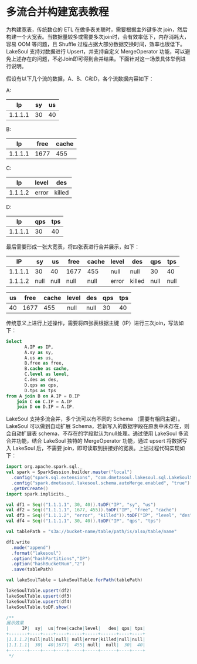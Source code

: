 # 多流合并构建宽表教程

为构建宽表，传统数仓的 ETL 在做多表关联时，需要根据主外键多次 join，然后构建一个大宽表。当数据量较多或需要多次join时，会有效率低下，内存消耗大，容易 OOM 等问题，且 Shuffle 过程占据大部分数据交换时间，效率也很低下。LakeSoul 支持对数据进行 Upsert，并支持自定义 MergeOperator 功能，可以避免上述存在的问题，不必Join即可得到合并结果。下面针对这一场景具体举例进行说明。

假设有以下几个流的数据，A、B、C和D，各个流数据内容如下：

A:

| Ip      | sy  | us  |
|---------|-----|-----|
| 1.1.1.1 | 30  | 40  |

B:

| Ip      | free | cache |
|---------|------|-------|
| 1.1.1.1 | 1677 | 455   |


C:

| Ip      | level | des    |
|---------|-------|--------|
| 1.1.1.2 | error | killed |

D:

| Ip      | qps | tps |
|---------|-----|-----|
| 1.1.1.1 | 30  | 40  |

最后需要形成一张大宽表，将四张表进行合并展示，如下：

| IP      | sy   | us   | free | cache | level | des    | qps  | tps  |
|---------|------|------|------|-------|-------|--------|------|------|
| 1.1.1.1 | 30   | 40   | 1677 | 455   | null  | null   | 30   | 40   |
| 1.1.1.2 | null | null | null | null  | error | killed | null | null |

us | free | cache | level | des | qps | tps |
---|--|--|--|--|--|--|
40 |1677 |455 |null |null |30 |40|

传统意义上进行上述操作，需要将四张表根据主键（IP）进行三次join，写法如下：

```sql
Select 
       A.IP as IP,  
       A.sy as sy, 
       A.us as us, 
       B.free as free, 
       B.cache as cache, 
       C.level as level, 
       C.des as des, 
       D.qps as qps, 
       D.tps as tps 
from A join B on A.IP = B.IP 
    join C on C.IP = A.IP 
    join D on D.IP = A.IP.
```
LakeSoul 支持多流合并，多个流可以有不同的 Schema （需要有相同主键）。LakeSoul 可以做到自动扩展 Schema，若新写入的数据字段在原表中未存在，则会自动扩展表 schema，不存在的字段默认为null处理。通过使用 LakeSoul 多流合并功能，结合 LakeSoul 独特的 MergeOperator 功能，通过 upsert 将数据写入 LakeSoul 后，不需要 join，即可读取到拼接好的宽表。上述过程代码实现如下：

```scala
import org.apache.spark.sql._
val spark = SparkSession.builder.master("local")
  .config("spark.sql.extensions", "com.dmetasoul.lakesoul.sql.LakeSoulSparkSessionExtension")
  .config("spark.dmetasoul.lakesoul.schema.autoMerge.enabled", "true")
  .getOrCreate()
import spark.implicits._

val df1 = Seq(("1.1.1.1", 30, 40)).toDF("IP", "sy", "us")
val df2 = Seq(("1.1.1.1", 1677, 455)).toDF("IP", "free", "cache")
val df3 = Seq(("1.1.1.2", "error", "killed")).toDF("IP", "level", "des")
val df4 = Seq(("1.1.1.1", 30, 40)).toDF("IP", "qps", "tps")

val tablePath = "s3a://bucket-name/table/path/is/also/table/name"

df1.write
  .mode("append")
  .format("lakesoul")
  .option("hashPartitions","IP")
  .option("hashBucketNum","2")
  .save(tablePath)

val lakeSoulTable = LakeSoulTable.forPath(tablePath)

lakeSoulTable.upsert(df2)
lakeSoulTable.upsert(df3)
lakeSoulTable.upsert(df4)
lakeSoulTable.toDF.show()

/**
展示效果
|     IP|  sy|  us|free|cache|level|   des| qps| tps|
+-------+----+----+----+-----+-----+------+----+----+
|1.1.1.2|null|null|null| null|error|killed|null|null|
|1.1.1.1|  30|  40|1677|  455| null|  null|  30|  40|
+-------+----+----+----+-----+-----+------+----+----+
 */

```